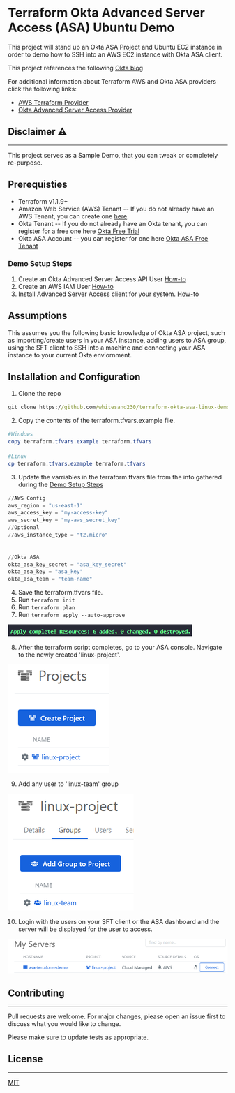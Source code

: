 # Terraform Okta Advanced Server Access (ASA) Ubuntu Demo #

This project will stand up an Okta ASA Project and Ubuntu EC2 instance in order to demo how to SSH into an AWS EC2 instance with Okta ASA client.

This project references the following [Okta blog](https://developer.okta.com/blog/2020/04/24/okta-terraform-automate-identity-and-infrastructure)

For additional information about Terraform AWS and Okta ASA providers click the following links:

* [AWS Terraform Provider](https://registry.terraform.io/providers/hashicorp/aws/latest/docs)
* [Okta Advanced Server Access Provider](https://registry.terraform.io/providers/okta/oktapam/latest/docs)

## Disclaimer :warning:
---
This project serves as a Sample Demo, that you can tweak or completely re-purpose.

## Prerequisties
* Terraform v1.1.9+
* Amazon Web Service (AWS) Tenant -- If you do not already have an AWS Tenant, you can create one [here](https://portal.aws.amazon.com/billing/signup#/start/email).
* Okta Tenant -- If you do not already have an Okta tenant, you can register for a free one here  [Okta Free Trial](https://www.okta.com/free-trial/)
* Okta ASA Account -- you can register for one here [Okta ASA Free Tenant](https://app.scaleft.com/p/signup)

### Demo Setup Steps
1. Create an Okta Advanced Server Access API User [How-to](https://developer.okta.com/blog/2020/04/24/okta-terraform-automate-identity-and-infrastructure#create-an-okta-advanced-server-access-api-user)
2. Create an AWS IAM User [How-to](https://developer.okta.com/blog/2020/04/24/okta-terraform-automate-identity-and-infrastructure#create-an-aws-iam-user)
3. Install Advanced Server Access client for your system. [How-to](https://help.okta.com/asa/en-us/Content/Topics/Adv_Server_Access/docs/sft.htm)

## Assumptions
This assumes you the following basic knowledge of Okta ASA project, such as importing/create users in your ASA instance, adding users to ASA group, using the SFT client to SSH into a machine and connecting your ASA instance to your current Okta enviornment.

## Installation and Configuration
1. Clone the repo
```bat
git clone https://github.com/whitesand230/terraform-okta-asa-linux-demo
```
2. Copy the contents of the terraform.tfvars.example file.
```powershell
#Windows
copy terraform.tfvars.example terraform.tfvars

#Linux
cp terraform.tfvars.example terraform.tfvars
```

3. Update the varriables in the terraform.tfvars file from the info gathered during the [Demo Setup Steps](#demo-setup-steps)

```powershell
//AWS Config
aws_region = "us-east-1"
aws_access_key = "my-access-key"
aws_secret_key = "my-aws_secret_key"
//Optional
//aws_instance_type = "t2.micro"


//Okta ASA
okta_asa_key_secret = "asa_key_secret"
okta_asa_key = "asa_key"
okta_asa_team = "team-name"
```

4. Save the terraform.tfvars file.
5. Run `terraform init`
6. Run `terraform plan`
7. Run `terraform apply --auto-approve`

![Screenshot](screenshots/terraformapplycompleted.png)

8. After the terraform script completes, go to your ASA console. Navigate to the newly created 'linux-project'.

![Screenshot](screenshots/linux-project.png)

9. Add any user to 'linux-team' group

![Screenshot](screenshots/linux-team-group.png)

10. Login with the users on your SFT client or the ASA dashboard and the server will be displayed for the user to access.

![Screenshot](screenshots/linux-server-displayed.png)

## Contributing
---
Pull requests are welcome. For major changes, please open an issue first to discuss what you would like to change.

Please make sure to update tests as appropriate.

## License
---
[MIT](https://choosealicense.com/licenses/mit/)